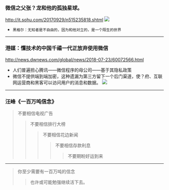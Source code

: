 ### 微信之父张？龙和他的孤独星球。
http://it.sohu.com/20170929/n515235818.shtml
![](http://5b0988e595225.cdn.sohucs.com/images/20170929/cc6e77cdaab34c2cabf50af249898e52.jpeg)
- `黑格尔：无知者是不自由的，因为和他对立的，是一个陌生的世界`
---
### 港媒：懂技术的中国千禧一代正放弃使用微信
http://news.dwnews.com/global/news/2018-07-23/60072566.html
- 人们普遍担心腾讯——微信程序的母公司——基于其隐私政策
- 微信不提供端到端加密，这种遗漏为第三方留下一个后门渠道，使？府、互联网运营商和黑客可以访问用户的消息和数据。
![](http://pic8.dwnews.net/20180723/6e835c127832d0cb0e8dc685bde4220d_w.jpg)
---
### 汪峰《一百万吨信念》
>不要相信电视广告
>>不要相信排行大榜
>>>不要相信花边新闻
>>>>不要相信存款利息
>>>>>不要期盼好运到来
---
>你至少需要有一百万吨的信念
>>也许或可能勉强继续活下去。